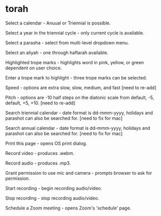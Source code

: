# torah
Select a calendar - Anuual or Triennial is possible.

Select a year in the triennial cycle - only current cycle is available.

Select a parasha - select from multi-level dropdown menu.

Select an aliyah - one through haftarah available. 

Highlighted trope marks - highlights word in pink, yellow, or green dependent on user choice.

Enter a trope mark to highlight - three trope marks can be selected.

Speed - options are extra slow, slow, medium, and fast [need to re-add]

Pitch -  options are -10 half steps on the diatonic scale from default, -5, default, +5, +10. [need to re-add]

Search triennial calendar - date format is dd-mmm-yyyy, holidays and parashot can also be searched for. [need to fix for mac]

Search annual calendar - date format is dd-mmm-yyyy, holidays and parashot can also be searched for. [need to fix for mac]

Print this page - opens OS print dialog.

Record video - produces .webm.

Record audio - produces .mp3.

Grant permission to use mic and camera - prompts browser to ask for permission.

Start recording - begin recording audio/video.

Stop recording - stop recording audio/video.

Schedule a Zoom meeting - opens Zoom's 'schedule' page.
